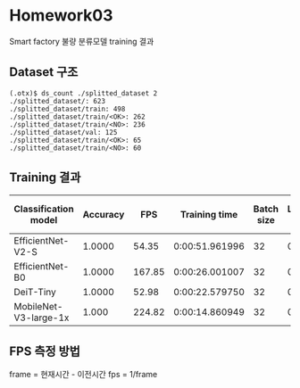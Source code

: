 # Homework03
Smart factory 불량 분류모델 training 결과

## Dataset 구조
```
(.otx)$ ds_count ./splitted_dataset 2
./splitted_dataset/: 623
./splitted_dataset/train: 498
./splitted_dataset/train/<OK>: 262​
./splitted_dataset/train/<NO>: 236​
./splitted_dataset/val: 125
./splitted_dataset/train/<OK>: 65
./splitted_dataset/train/<NO>: 60​
```

## Training 결과
|Classification model|Accuracy|FPS|Training time|Batch size|Learning rate|Other hyper-prams|
|----|----|----|----|----|----|----|
|EfficientNet-V2-S|1.0000|54.35|0:00:51.961996|32|0.0071|--|
|EfficientNet-B0|1.0000|167.85|0:00:26.001007|32|0.0049|--| 
|DeiT-Tiny|1.0000|52.98|0:00:22.579750|32|0.0001|--|
|MobileNet-V3-large-1x|1.000|224.82|0:00:14.860949|32|0.0058|--|


## FPS 측정 방법
frame = 현재시간 - 이전시간
fps = 1/frame
